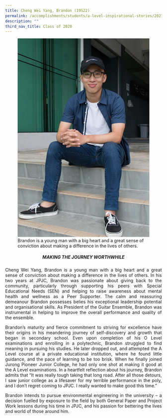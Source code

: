 ```yaml
---
title: Cheng Wei Yang, Brandon (19S22)
permalink: /accomplishments/students/a-level-inspirational-stories/2021/brandon/
description: ""
third_nav_title: Class of 2020
---
```

<figure>
<img src="/images/Cheng%20Wei%20Yang%20Brandon.jpg">
<figcaption>Brandon is a young man with a big heart and a great sense of conviction about making a difference in the lives of others.</figcaption></figure>

<center><h5>MAKING THE JOURNEY WORTHWHILE</h5></center>

<div align=justify>
	
<p>
Cheng Wei Yang, Brandon is a young man with a big heart and a great sense of conviction about making a difference in the lives of others. In his two years at JPJC, Brandon was passionate about giving back to the community, particularly through supporting his peers with Special Educational Needs (SEN) and helping to raise awareness about mental health and wellness as a Peer Supporter. The calm and reassuring demeanour Brandon possesses belies his exceptional leadership potential and organisational skills. As President of the Guitar Ensemble, Brandon was instrumental in helping to improve the overall performance and quality of the ensemble.</p>

<p>
Brandon’s maturity and fierce commitment to striving for excellence have their origins in his meandering journey of self-discovery and growth that began in secondary school. Even upon completion of his O Level examinations and enrolling in a polytechnic, Brandon struggled to find meaning in pursuing his studies. He later dropped out, and attempted the A Level course at a private educational institution, where he found little guidance, and the pace of learning to be too brisk. When he finally joined Jurong Pioneer Junior College, he had only one shot at making it good at the A Level examinations. In a heartfelt reflection about his journey, Brandon admits that “It was really tough taking that long road. After all those detours, I saw junior college as a lifesaver for my terrible performance in the poly, and I don’t regret coming to JPJC. I really wanted to make good this time.”</p>

<p>
Brandon intends to pursue environmental engineering in the university – a decision fuelled by exposure to the field by both General Paper and Project Work lessons during his time in JPJC, and his passion for bettering the lives and world of those around him.</p>